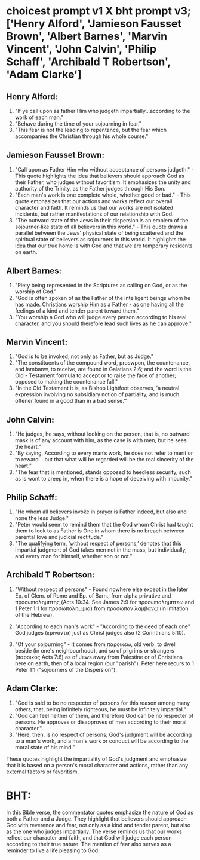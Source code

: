 # choicest prompt v1 X bht prompt v3; ['Henry Alford', 'Jamieson Fausset Brown', 'Albert Barnes', 'Marvin Vincent', 'John Calvin', 'Philip Schaff', 'Archibald T Robertson', 'Adam Clarke']

## Henry Alford:
1. "If ye call upon as father Him who judgeth impartially...according to the work of each man." 
2. "Behave during the time of your sojourning in fear." 
3. "This fear is not the leading to repentance, but the fear which accompanies the Christian through his whole course."

## Jamieson Fausset Brown:
1. "Call upon as Father Him who without acceptance of persons judgeth." - This quote highlights the idea that believers should approach God as their Father, who judges without favoritism. It emphasizes the unity and authority of the Trinity, as the Father judges through His Son.
2. "Each man's work is one complete whole, whether good or bad." - This quote emphasizes that our actions and works reflect our overall character and faith. It reminds us that our works are not isolated incidents, but rather manifestations of our relationship with God.
3. "The outward state of the Jews in their dispersion is an emblem of the sojourner-like state of all believers in this world." - This quote draws a parallel between the Jews' physical state of being scattered and the spiritual state of believers as sojourners in this world. It highlights the idea that our true home is with God and that we are temporary residents on earth.

## Albert Barnes:
1. "Piety being represented in the Scriptures as calling on God, or as the worship of God."
2. "God is often spoken of as the Father of the intelligent beings whom he has made. Christians worship Him as a Father - as one having all the feelings of a kind and tender parent toward them."
3. "You worship a God who will judge every person according to his real character, and you should therefore lead such lives as he can approve."

## Marvin Vincent:
1. "God is to be invoked, not only as Father, but as Judge."
2. "The constituents of the compound word, proswpon, the countenance, and lambanw, to receive, are found in Galatians 2:6; and the word is the Old - Testament formula to accept or to raise the face of another; opposed to making the countenance fall."
3. "In the Old Testament it is, as Bishop Lightfoot observes, 'a neutral expression involving no subsidiary notion of partiality, and is much oftener found in a good than in a bad sense.'"

## John Calvin:
1. "He judges, he says, without looking on the person, that is, no outward mask is of any account with him, as the case is with men, but he sees the heart." 
2. "By saying, According to every man’s work, he does not refer to merit or to reward... but that what will be regarded will be the real sincerity of the heart."
3. "The fear that is mentioned, stands opposed to heedless security, such as is wont to creep in, when there is a hope of deceiving with impunity."

## Philip Schaff:
1. "He whom all believers invoke in prayer is Father indeed, but also and none the less Judge." 
2. "Peter would seem to remind them that the God whom Christ had taught them to look to as Father is One in whom there is no breach between parental love and judicial rectitude."
3. "The qualifying term, ‘without respect of persons,’ denotes that this impartial judgment of God takes men not in the mass, but individually, and every man for himself, whether son or not."

## Archibald T Robertson:
1. "Without respect of persons" - Found nowhere else except in the later Ep. of Clem. of Rome and Ep. of Barn., from alpha privative and προσωπολημπτης (Acts 10:34. See James 2:9 for προσωπολημπτεω and 1 Peter 1:1 for προσωπολημψια) from προσωπον λαμβανω (in imitation of the Hebrew).

2. "According to each man's work" - "According to the deed of each one" God judges (κρινοντα) just as Christ judges also (2 Corinthians 5:10).

3. "Of your sojourning" - It comes from παροικεω, old verb, to dwell beside (in one's neighbourhood), and so of pilgrims or strangers (παροικος Acts 7:6) as of Jews away from Palestine or of Christians here on earth, then of a local region (our "parish"). Peter here recurs to 1 Peter 1:1 ("sojourners of the Dispersion").

## Adam Clarke:
1. "God is said to be no respecter of persons for this reason among many others, that, being infinitely righteous, he must be infinitely impartial."
2. "God can feel neither of them, and therefore God can be no respecter of persons. He approves or disapproves of men according to their moral character."
3. "Here, then, is no respect of persons; God's judgment will be according to a man's work, and a man's work or conduct will be according to the moral state of his mind."

These quotes highlight the impartiality of God's judgment and emphasize that it is based on a person's moral character and actions, rather than any external factors or favoritism.


# BHT:
In this Bible verse, the commentator quotes emphasize the nature of God as both a Father and a Judge. They highlight that believers should approach God with reverence and fear, not only as a kind and tender parent, but also as the one who judges impartially. The verse reminds us that our works reflect our character and faith, and that God will judge each person according to their true nature. The mention of fear also serves as a reminder to live a life pleasing to God.